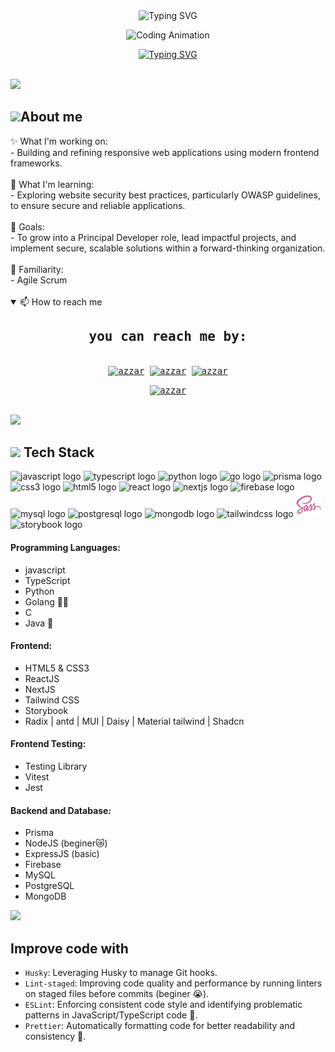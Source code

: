 <div align=center>
    <img src="https://readme-typing-svg.herokuapp.com?font=Time+New+Roman&weight=900&size=30&duration=3000&pause=5000&color=cyan&width=435&center=true&lines=Hi%2C+I'm+Nattha;You+can+call+me+Aon😽!" alt="Typing SVG" />
</div>
<p align="center">
  <img height="200" src="https://cdn.pixabay.com/animation/2022/12/05/15/23/15-23-06-837_512.gif" alt="Coding Animation" />
</p>

<p align="center">
  <a href="https://git.io/typing-svg">
    <img src="https://readme-typing-svg.herokuapp.com?font=Paytone+One&weight=900&size=24&duration=2000&pause=800&color=BAF6DDF3&background=9BCA3800&center=true&width=435&lines=I+don%E2%80%99t+need+therapy%2C;+I+just+need+to+fix+this+one+;bug%E2%80%A6%F0%9F%98%AD%F0%9F%A4%AE;and+then+maybe+a+little+therapy" alt="Typing SVG" />
  </a>
</p>

<br>
<img src="https://user-images.githubusercontent.com/73097560/115834477-dbab4500-a447-11eb-908a-139a6edaec5c.gif">
<h2 align="left"><img src="https://media.giphy.com/media/iY8CRBdQXODJSCERIr/giphy.gif" width="35"><b>About me</b></h2>
<p align="center">

</p>

<div align="left">✨ What I'm working on: <br>- Building and refining responsive web applications using modern frontend frameworks.<br>
  <br>🌱 What I'm learning:<br> - Exploring website security best practices, particularly OWASP guidelines, to ensure secure and reliable applications.<br>
  <br>🎯 Goals: <br>- To grow into a Principal Developer role, lead impactful projects, and implement secure, scalable solutions within a forward-thinking organization.<br>
  <br>🧠 Familiarity: <br>- Agile Scrum <br><br>
  <details open>
  <summary>📫 How to reach me</summary>
  <div>
    <samp>
      <h2 align="center">you can reach me by:</h2>
      <p align="center">
        <br/>
        <a href="www.linkedin.com/in/kantha-kt" target="blank"><img align="center"
           src="https://img.shields.io/badge/linkedin-%231DA1F2.svg?style=for-the-badge&logo=linkedin&logoColor=white"
           alt="azzar" height="30"/></a>
        <a href="https://www.facebook.com/natthaphon.kantatham/" target="blank"><img align="center"
           src="https://img.shields.io/badge/facebook-4267B2.svg?style=for-the-badge&logo=facebook&logoColor=white"
           alt="azzar" height="30"/></a>
        <a href="mailto:natthakan.npt@gmail.com" target="blank"><img align="center"
           src="https://img.shields.io/badge/gmail-EA4335.svg?style=for-the-badge&logo=gmail&logoColor=white"
           alt="azzar" height="30"/></a>
      </p>
    <p align="center">
        <a href="https://www.instagram.com/nattkan8007" target="blank"><img align="center"
           src="https://img.shields.io/badge/instagram-%23E4405F.svg?style=for-the-badge&logo=Instagram&logoColor=white"
           alt="azzar" height="30"/></a>
        <br>
      </p>
    </samp>
  </div>
</details>

</div>

<br/>

<img src="https://user-images.githubusercontent.com/73097560/115834477-dbab4500-a447-11eb-908a-139a6edaec5c.gif">
<h2 align="left">
 <img src="https://media2.giphy.com/media/QssGEmpkyEOhBCb7e1/giphy.gif?cid=ecf05e47a0n3gi1bfqntqmob8g9aid1oyj2wr3ds3mg700bl&rid=giphy.gif" width ="25"><b  align="left"> Tech Stack</b>
  </h2>

<p>
  <img src="https://cdn.jsdelivr.net/gh/devicons/devicon/icons/javascript/javascript-original.svg" height="40" alt="javascript logo"  />
  <img src="https://cdn.jsdelivr.net/gh/devicons/devicon/icons/typescript/typescript-original.svg" height="40" alt="typescript logo"  />
  <img src="https://cdn.jsdelivr.net/gh/devicons/devicon/icons/python/python-original.svg" height="40" alt="python logo"  />
  <img src="https://cdn.jsdelivr.net/gh/devicons/devicon/icons/go/go-original.svg" height="40" alt="go logo"  />
  <img src="https://cdn.icon-icons.com/icons2/2107/PNG/512/file_type_light_prisma_icon_130444.png" height="35" alt="prisma logo"  />
  <img src="https://cdn.jsdelivr.net/gh/devicons/devicon/icons/css3/css3-original.svg" height="40" alt="css3 logo"  />
  <img src="https://cdn.jsdelivr.net/gh/devicons/devicon/icons/html5/html5-original.svg" height="40" alt="html5 logo"  />
  <img src="https://cdn.jsdelivr.net/gh/devicons/devicon/icons/react/react-original.svg" height="40" alt="react logo"  />
  <img src="https://cdn.jsdelivr.net/gh/devicons/devicon/icons/nextjs/nextjs-original.svg" height="40" alt="nextjs logo"  />
  <img src="https://cdn.jsdelivr.net/gh/devicons/devicon/icons/firebase/firebase-plain.svg" height="40" alt="firebase logo"  />
  <img src="https://cdn.jsdelivr.net/gh/devicons/devicon/icons/mysql/mysql-original.svg" height="40" alt="mysql logo"  />
  <img src="https://cdn.jsdelivr.net/gh/devicons/devicon/icons/postgresql/postgresql-original.svg" height="40" alt="postgresql logo"  />
  <img src="https://cdn.jsdelivr.net/gh/devicons/devicon/icons/mongodb/mongodb-original.svg" height="40" alt="mongodb logo"   />
  <img src="https://upload.wikimedia.org/wikipedia/commons/d/d5/Tailwind_CSS_Logo.svg" height="40" alt="tailwindcss logo" />
  <img src="https://raw.githubusercontent.com/devicons/devicon/master/icons/sass/sass-original.svg" alt="sass" height="40"   />
 <img src="https://user-images.githubusercontent.com/18430599/38112659-491f9112-3368-11e8-8b65-1725f19a61fa.png" height="50" alt="storybook logo" style=" margin-bottom: -3px;"  />
</p>

#### Programming Languages:
- javascript  
- TypeScript  
- Python 
- Golang 👶🏻  
- C 
- Java 🥲  
#### Frontend:
- HTML5 & CSS3
- ReactJS
- NextJS
- Tailwind CSS
- Storybook
- Radix | antd | MUI | Daisy | Material tailwind | Shadcn

#### Frontend Testing:
- Testing Library
- Vitest
- Jest
  
#### Backend and Database:

- Prisma
- NodeJS (beginer😿)
- ExpressJS (basic)
- Firebase 
- MySQL  
- PostgreSQL  
- MongoDB 

<img src="https://user-images.githubusercontent.com/73097560/115834477-dbab4500-a447-11eb-908a-139a6edaec5c.gif">

## Improve code with
- `Husky`: Leveraging Husky to manage Git hooks.
- `Lint-staged`: Improving code quality and performance by running linters on staged files before commits (beginer 😭).
- `ESLint`: Enforcing consistent code style and identifying problematic patterns in JavaScript/TypeScript code 🥲.
- `Prettier`: Automatically formatting code for better readability and consistency 🚀.

###
